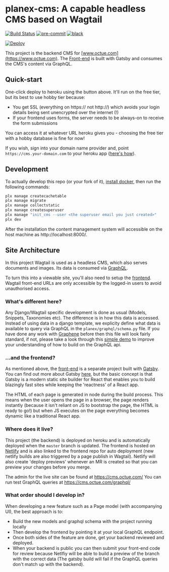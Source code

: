 planex-cms: A capable headless CMS based on Wagtail
====================

[![Build Status](https://travis-ci.com/octue/planex-cms.svg?token=ZfRed1JDegwQ9HCopiWT&branch=master)](https://travis-ci.com/octue/planex-cms)
[![pre-commit](https://img.shields.io/badge/pre--commit-enabled-brightgreen?logo=pre-commit&logoColor=white)](https://github.com/pre-commit/pre-commit)
[![black](https://img.shields.io/badge/code%20style-black-000000.svg)](https://github.com/ambv/black)

[![Deploy](https://www.herokucdn.com/deploy/button.svg)](https://heroku.com/deploy?template=https://github.com/octue/planex-cms)

This project is the backend CMS for [www.octue.com](https://www.octue.com). The [Front-end](https://github.com/octue/planex/) is built with Gatsby and consumes the CMS's content via GraphQL.

Quick-start
-----------

One-click deploy to heroku using the button above. It'll run on the free tier, but its best to use hobby tier because:
 - You get SSL (everything on https:// not http://) which avoids your login details being sent unencrypted over the internet (!)
 - If your frontend uses forms, the server needs to be always-on to receive the form submissions

You can access it at whatever URL heroku gives you - choosing the free tier with a hobby database is fine for now!

If you wish, sign into your domain name provider and, point `https://cms.your-domain.com` to your heroku app ([here's how](https://medium.com/@imranhsayed/adding-your-custom-domain-to-heroku-app-cdd68d2db67f)).


Development
-----------

To actually develop this repo (or your fork of it), [install docker](https://docs.docker.com/engine/install/), then run the following commands:

```bash
plx manage createcachetable
plx manage migrate
plx manage collectstatic
plx manage createsuperuser
plx manage "init_cms --user <the superuser email you just created>"
plx dev
```

After the installation the content management system will accessible on the host machine as http://localhost:8000/.


Site Architecture
-----------------

In this project Wagtail is used as a headless CMS, which also serves documents and images.
Its data is consumed via [GraphQL](https://graphql.org/).

To turn this into a viewable site, you'll also need to setup the [frontend](https://github.com/octue/planex/). Wagtail
front-end URLs are only accessible by the logged-in users to avoid unauthorised access.

### What's different here?

Any Django/Wagtail specific development is done as usual (Models, Snippets, Taxonomies etc). The difference is in how this data is accessed. Instead of using data in a django template, we explicity define what data is available to query via GraphQL in the `planex/graphql/schema.py` file. If you have done any work with [Graphene](https://docs.graphene-python.org/en/latest/) before then this file will look fairly standard, if not, please take a look through this [simple demo](https://docs.graphene-python.org/projects/django/en/latest/tutorial-plain/) to improve your understanding of how to build on the GraphQL api.


### ...and the frontend?

As mentioned above, the [front-end](https://github.com/octue/planex/) is a separate project built with [Gatsby](https://www.gatsbyjs.org/). You can find out more about Gatsby [here](https://www.gatsbyjs.org/docs/behind-the-scenes/), but the basic concept is that Gatsby is a modern static site builder for React that enables you to build blazingly fast sites while keeping the 'reactness' of a React app.

The HTML of each page is generated in node during the build process. This means when the user opens the page in a browser, the page renders instantly (because it isn't reliant on JS to bootstrap the page, the HTML is ready to go!) but when JS executes on the page everything becomes dynamic like a traditional React app.


### Where does it live?

This project (the backend) is deployed on heroku and is automatically deployed when the `master` branch is updated. The frontend is hosted on [Netlify](https://www.netlify.com/) and is also linked to the frontend repo for auto deployment (new netlify builds are also triggered by a page publish in Wagtail). Netlify will also create 'deploy previews' whenever an MR is created so that you can preview your changes before you merge.

The admin for the live site can be found at https://cms.octue.com/
You can run test GraphQL queries at https://cms.octue.com/graphql/


### What order should I develop in?

When developing a new feature such as a Page model (with accompanying UI), the best approach is to:
 - Build the new models and graphql schema with the project running locally
 - Then develop the frontend by pointing it at your local GraphQL endpoint.
 - Once both sides of the feature are done, get your backend reviewed and deployed.
 - When your backend is public you can then submit your front-end code for review because Netlfiy will be
 able to build a preview of the branch with the correct data (The gatsby build will fail if the GraphQL queries don't
 match up with the backend).
